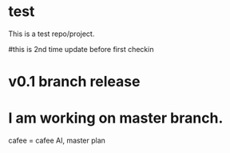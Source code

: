 # test
This is a test repo/project.

#this is 2nd time update before first checkin

# v0.1 branch release

# I am working on master branch.
cafee = cafee AI, master plan
